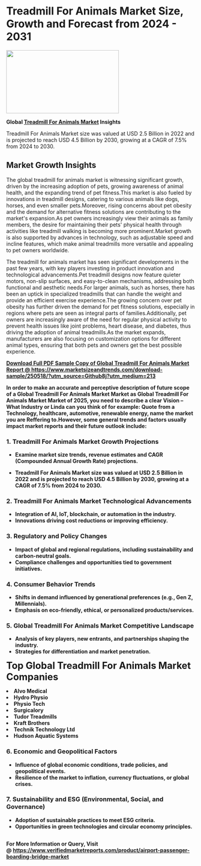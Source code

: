 <H1>Treadmill For Animals Market Size, Growth and Forecast from 2024 - 2031</H1><img class="aligncenter size-medium wp-image-584254" src="https://thirdeyenews.in/wp-content/uploads/2024/09/Global-Market-Research-300x168.jpeg" alt="" width="300" height="168" /><p><strong>Global&nbsp;<a href="https://www.marketsizeandtrends.com/download-sample/250518/?utm_source=Github8j?utm_medium=213">Treadmill For Animals Market</a> Insights</strong></p><p>Treadmill For Animals Market size was valued at USD 2.5 Billion in 2022 and is projected to reach USD 4.5 Billion by 2030, growing at a CAGR of 7.5% from 2024 to 2030.</p><p><h2>Market Growth Insights</h2> <p>The global treadmill for animals market is witnessing significant growth, driven by the increasing adoption of pets, growing awareness of animal health, and the expanding trend of pet fitness.This market is also fueled by innovations in treadmill designs, catering to various animals like dogs, horses, and even smaller pets.Moreover, rising concerns about pet obesity and the demand for alternative fitness solutions are contributing to the market's expansion.As pet owners increasingly view their animals as family members, the desire for maintaining their pets' physical health through activities like treadmill walking is becoming more prominent.Market growth is also supported by advances in technology, such as adjustable speed and incline features, which make animal treadmills more versatile and appealing to pet owners worldwide.</p> <p><strong><a href="#"></a></strong></p> <p>The treadmill for animals market has seen significant developments in the past few years, with key players investing in product innovation and technological advancements.Pet treadmill designs now feature quieter motors, non-slip surfaces, and easy-to-clean mechanisms, addressing both functional and aesthetic needs.For larger animals, such as horses, there has been an uptick in specialized treadmills that can handle the weight and provide an efficient exercise experience.The growing concern over pet obesity has further driven the demand for pet fitness solutions, especially in regions where pets are seen as integral parts of families.Additionally, pet owners are increasingly aware of the need for regular physical activity to prevent health issues like joint problems, heart disease, and diabetes, thus driving the adoption of animal treadmills.As the market expands, manufacturers are also focusing on customization options for different animal types, ensuring that both pets and owners get the best possible experience.<p><strong><a href="#"></p><p><span class=""><strong>Download Full PDF Sample Copy of Global Treadmill For Animals Market Report</strong> @ <a href="https://www.marketsizeandtrends.com/download-sample/250518/?utm_source=Github8j?utm_medium=213" target="_blank">https://www.marketsizeandtrends.com/download-sample/250518/?utm_source=Github8j?utm_medium=213</a></span></p><p>In order to make an accurate and perceptive description of future scope of a Global&nbsp;Treadmill For Animals Market Market as Global&nbsp;Treadmill For Animals Market Market of 2025, you need to describe a clear Vision &ndash; What Industry or Linda can you think of for example: Quote from a Technology, healthcare, automotive, renewable energy, name the market you are Reffering to.However, some general trends and factors usually impact market reports and their future outlook include:</p><h3>1.&nbsp;<strong>Treadmill For Animals Market Growth Projections</strong></h3><ul><li>Examine market size trends, revenue estimates and CAGR (Compounded Annual Growth Rate) projections.</li><li><p>Treadmill For Animals Market size was valued at USD 2.5 Billion in 2022 and is projected to reach USD 4.5 Billion by 2030, growing at a CAGR of 7.5% from 2024 to 2030.</p></li></ul><h3>2.&nbsp;<strong>Treadmill For Animals Market Technological Advancements</strong></h3><ul><li>Integration of AI, IoT, blockchain, or automation in the industry.</li><li>Innovations driving cost reductions or improving efficiency.</li></ul><h3>3.&nbsp;<strong>Regulatory and Policy Changes</strong></h3><ul><li>Impact of global and regional regulations, including sustainability and carbon-neutral goals.</li><li>Compliance challenges and opportunities tied to government initiatives.</li></ul><h3>4.&nbsp;<strong>Consumer Behavior Trends</strong></h3><ul><li>Shifts in demand influenced by generational preferences (e.g., Gen Z, Millennials).</li><li>Emphasis on eco-friendly, ethical, or personalized products/services.</li></ul><h3>5.&nbsp;<strong>Global Treadmill For Animals Market Competitive Landscape</strong></h3><ul><li>Analysis of key players, new entrants, and partnerships shaping the industry.</li><li>Strategies for differentiation and market penetration.</li></ul><p data-pm-slice="1 1 []"><span style="color: inherit; font-family: inherit; font-size: 25px;">Top Global Treadmill For Animals Market Companies</span></p><div class="" data-test-id=""><p><li>Alvo Medical</li><li> Hydro Physio</li><li> Physio Tech</li><li> Surgicalory</li><li> Tudor Treadmills</li><li> Kraft Brothers</li><li> Technik Technology Ltd</li><li> Hudson Aquatic Systems</li></p></div><h3>6.&nbsp;<strong>Economic and Geopolitical Factors</strong></h3><ul><li>Influence of global economic conditions, trade policies, and geopolitical events.</li><li>Resilience of the market to inflation, currency fluctuations, or global crises.</li></ul><h3>7.&nbsp;<strong>Sustainability and ESG (Environmental, Social, and Governance)</strong></h3><ul><li>Adoption of sustainable practices to meet ESG criteria.</li><li>Opportunities in green technologies and circular economy principles.</li></ul><h2><strong style="font-size: 14px;">For More Information or Query, Visit @&nbsp;</strong><a style="background-color: #ffffff; font-size: 14px;" href="https://www.marketsizeandtrends.com/report/treadmill-for-animals-market/" target="_blank">https://www.verifiedmarketreports.com/product/airport-passenger-boarding-bridge-market</a></h2>